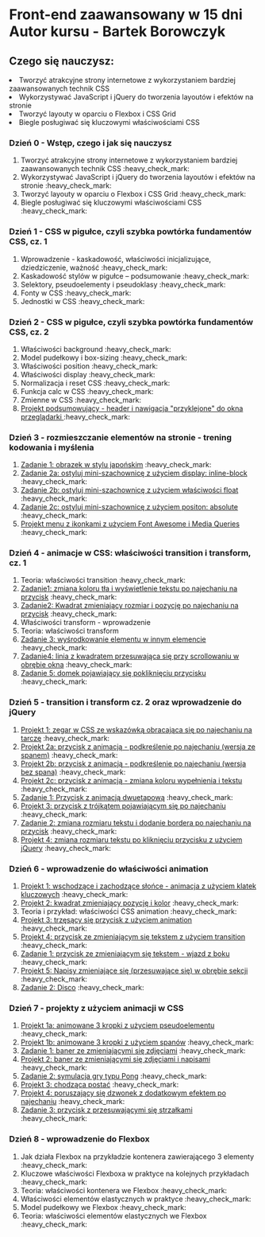 <h1>
    <b> Front-end zaawansowany w 15 dni <br>
        Autor kursu - Bartek Borowczyk</b>
</h1>

<h2>Czego się nauczysz:</h2>
<div>
    <li>Tworzyć atrakcyjne strony internetowe z wykorzystaniem bardziej zaawansowanych technik CSS</li>
    <li>Wykorzystywać JavaScript i jQuery do tworzenia layoutów i efektów na stronie</li>
    <li>Tworzyć layouty w oparciu o Flexbox i CSS Grid</li>
    <li>Biegle posługiwać się kluczowymi właściwościami CSS</li>
</div>


<div>
    <h3>Dzień 0 - Wstęp, czego i jak się nauczysz</h3>
      <ol>
        <li>Tworzyć atrakcyjne strony internetowe z wykorzystaniem bardziej zaawansowanych technik CSS :heavy_check_mark: </li>
        <li>Wykorzystywać JavaScript i jQuery do tworzenia layoutów i efektów na stronie :heavy_check_mark: </li>
        <li>Tworzyć layouty w oparciu o Flexbox i CSS Grid :heavy_check_mark: </li>
        <li>Biegle posługiwać się kluczowymi właściwościami CSS :heavy_check_mark: </li>
    </ol>
</div>


<div>
    <h3>Dzień 1 - CSS w pigułce, czyli szybka powtórka fundamentów CSS, cz. 1</h3>
         <ol>
        <li>Wprowadzenie - kaskadowość, właściwości inicjalizujące, dziedziczenie, ważność :heavy_check_mark: </li>
        <li>Kaskadowość stylów w pigułce – podsumowanie :heavy_check_mark: </li>
        <li>Selektory, pseudoelementy i pseudoklasy :heavy_check_mark: </li>
        <li>Fonty w CSS :heavy_check_mark: </li>
        <li>Jednostki w CSS :heavy_check_mark: </li>
    </ol>
</div>

<div>
<h3>Dzień 2 - CSS w pigułce, czyli szybka powtórka fundamentów CSS, cz. 2</h3>
    <ol>
        <li>Właściwości background :heavy_check_mark: </li>
        <li>Model pudełkowy i box-sizing :heavy_check_mark: </li>
        <li>Właściwości position :heavy_check_mark: </li>
        <li>Właściwości display :heavy_check_mark: </li>
        <li>Normalizacja i reset CSS :heavy_check_mark: </li>
        <li>Funkcja calc w CSS :heavy_check_mark: </li>
        <li>Zmienne w CSS :heavy_check_mark: </li>
        <li><a href="/Dzien2_1">Projekt podsumowujący - header i nawigacja "przyklejone" do okna przeglądarki </a> :heavy_check_mark: </li>
    </ol>
</div>

<div>
<h3>Dzień 3 - rozmieszczanie elementów na stronie - trening kodowania i myślenia</h3>
    <ol>
        <li><a href="Dzien3_1">Zadanie 1: obrazek w stylu japońskim</a> :heavy_check_mark: </li>
        <li><a href="Dzien3_2">Zadanie 2a: ostyluj mini-szachownicę z użyciem display: inline-block</a> :heavy_check_mark: </li>
        <li><a href="Dzien3_3">Zadanie 2b: ostyluj mini-szachownicę z użyciem właściwości float</a> :heavy_check_mark: </li>
        <li><a href="Dzien3_4">Zadanie 2c: ostyluj mini-szachownicę z użyciem positon: absolute</a> :heavy_check_mark: </li>
        <li><a href="Dzien3_5">Projekt menu z ikonkami z użyciem Font Awesome i Media Queries</a> :heavy_check_mark: </li>
    </ol>   
</div>


<div>
<h3>Dzień 4 - animacje w CSS: właściwości transition i transform, cz. 1</h3>
    <ol>
        <li>Teoria: właściwości transition :heavy_check_mark: </li>
        <li><a href="Dzien4_1">Zadanie1: zmiana koloru tła i wyświetlenie tekstu po najechaniu na przycisk</a> :heavy_check_mark: </li>
        <li><a href="Dzien4_2">Zadanie2: Kwadrat zmieniający rozmiar i pozycję po najechaniu na przycisk</a> :heavy_check_mark: </li>
        <li>Właściwości transform - wprowadzenie</li>
        <li>Teoria: właściwości transform</li>
        <li><a href="Dzien4_3">Zadanie 3: wyśrodkowanie elementu w innym elemencie</a> :heavy_check_mark: 
        </li>
        <li><a href="Dzien4_4">Zadanie4: linia z kwadratem przesuwająca się przy scrollowaniu w obrębie okna</a> :heavy_check_mark: 
        </li>
        <li><a href="Dzien4_5">Zadanie 5: domek pojawiający się pokliknięciu przycisku</a> :heavy_check_mark: 
        </li>
    </ol>       
</div>

<div>
<h3>Dzień 5 - transition i transform cz. 2 oraz wprowadzenie do jQuery</h3>
    <ol>
        <li><a href="Dzien5_1">Projekt 1: zegar w CSS ze wskazówką obracająca się po najechaniu na tarczę</a> :heavy_check_mark: 
        </li> 
        <li><a href="Dzien5_2">Projekt 2a: przycisk z animacją - podkreślenie po najechaniu (wersja ze spanem)</a> :heavy_check_mark: 
        </li> 
        <li><a href="Dzien5_3">Projekt 2b: przycisk z animacją - podkreślenie po najechaniu (wersja bez spana)</a> :heavy_check_mark: 
        </li> 
        <li><a href="Dzien5_4">Projekt 2c: przycisk z animacją - zmiana koloru wypełnienia i tekstu</a> :heavy_check_mark: 
        </li> 
        <li><a href="Dzien5_5">Zadanie 1: Przycisk z animacją dwuetapową</a> :heavy_check_mark: 
        </li> 
        <li><a href="Dzien5_6">Projekt 3: przycisk z trójkątem pojawiającym się po najechaniu</a> :heavy_check_mark: 
        </li> 
        <li><a href="Dzien5_7">Zadanie 2: zmiana rozmiaru tekstu i dodanie bordera po najechaniu na przycisk</a> :heavy_check_mark: 
        </li>
        <li><a href="Dzien5_8">Projekt 4: zmiana rozmiaru tekstu po kliknięciu przycisku z użyciem jQuery</a> :heavy_check_mark: 
        </li>
    </ol>        
</div>


<div>
<h3>Dzień 6 - wprowadzenie do właściwości animation</h3>
    <ol>
        <li><a href="Dzien6_1">Projekt 1: wschodzące i zachodzące słońce - animacja z użyciem klatek kluczowych</a> :heavy_check_mark: 
        </li> 
        <li><a href="Dzien6_2">Projekt 2: kwadrat zmieniający pozycję i kolor</a> :heavy_check_mark: 
        </li> 
        <li>Teoria i przykład: właściwości CSS animation :heavy_check_mark: </li>
        <li><a href="Dzien6_3">Projekt 3: trzęsący się przycisk z użyciem animation</a> :heavy_check_mark: 
        </li> 
        <li><a href="Dzien6_4">Projekt 4: przycisk ze zmieniającym się tekstem z użyciem transition</a> :heavy_check_mark: 
        </li> 
        <li><a href="Dzien6_5">Zadanie 1: przycisk ze zmieniającym się tekstem - wjazd z boku</a> :heavy_check_mark: 
        </li> 
        <li><a href="Dzien6_6">Projekt 5: Napisy zmieniające się (przesuwające się) w obrębie sekcji</a> :heavy_check_mark: 
        </li> 
        <li><a href="Dzien6_7">Zadanie 2: Disco</a> :heavy_check_mark: 
        </li>
    </ol>            
</div>

<div>
<h3>Dzień 7 - projekty z użyciem animacji w CSS</h3>
    <ol>
        <li><a href="Dzien7_1">Projekt 1a: animowane 3 kropki z użyciem pseudoelementu</a> :heavy_check_mark: 
        </li> 
        <li><a href="Dzien7_2">Projekt 1b: animowane 3 kropki z użyciem spanów</a> :heavy_check_mark: 
        </li> 
        <li><a href="Dzien7_3">Zadanie 1: baner ze zmieniającymi się zdjęciami</a> :heavy_check_mark: 
        </li> 
        <li><a href="Dzien7_4">Projekt 2: baner ze zmieniającymi się zdjęciami i napisami</a> :heavy_check_mark: 
        </li> 
        <li><a href="Dzien7_5">Zadanie 2: symulacja gry typu Pong</a> :heavy_check_mark: 
        </li> 
        <li><a href="Dzien7_6">Projekt 3: chodząca postać</a> :heavy_check_mark: 
        </li> 
        <li><a href="Dzien7_7">Projekt 4: poruszający się dzwonek z dodatkowym efektem po najechaniu</a> :heavy_check_mark: 
        </li> 
        <li><a href="Dzien7_8">Zadanie 3: przycisk z przesuwającymi się strzałkami</a> :heavy_check_mark: 
        </li>
    </ol>               
</div>

<div>
<h3>Dzień 8 - wprowadzenie do Flexbox</h3>
    <ol>
        <li>Jak działa Flexbox na przykładzie kontenera zawierającego 3 elementy :heavy_check_mark: </li>
        <li>Kluczowe właściwości Flexboxa w praktyce na kolejnych przykładach :heavy_check_mark: </li>
        <li>Teoria: właściwości kontenera we Flexbox :heavy_check_mark: </li>
        <li>Właściwości elementów elastycznych w praktyce :heavy_check_mark: </li>
        <li>Model pudełkowy we Flexbox :heavy_check_mark: </li>
        <li>Teoria: właściwości elementów elastycznych we Flexbox :heavy_check_mark: </li>
    </ol>                   
</div>